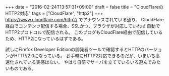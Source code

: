 +++
date = "2016-02-24T13:57:31+09:00"
draft = false
title = "CloudFlareのHTTP2対応"
tags = ["CloudFlare", "http2"]
+++
https://www.cloudflare.com/http2/ でアナウンスされている通り、
CloudFlare経由でコンテンツ配信する場合、SSLかつ、ブラウザが対応していれば
自動でHTTP2プロトコルで配信される。
このブログもCloudFlare経由で配信しているため、HTTP2になっているはずである。

試しにFirefox Developer Editionの開発者ツールで確認するとHTTPのバージョンがHTTP/2.0になっている。
お手軽にHTTP2対応できるのだが、いまいち高速化されている実感はない。
やはり自前でサーバを立てていろいろ遊んでみたいものである。

